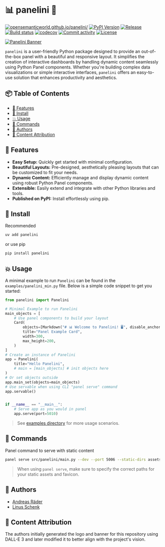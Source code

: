 # 📊 panelini 🐍<!-- omit in toc -->

[![opensemanticworld.github.io/panelini/](https://img.shields.io/badge/panelini-docs-blue
)](https://opensemanticworld.github.io/panelini/)
[![PyPI Version](https://img.shields.io/pypi/v/panelini)](https://pypi.org/project/panelini/)
[![Release](https://img.shields.io/github/v/release/opensemanticworld/panelini)](https://img.shields.io/github/v/release/opensemanticworld/panelini)
[![Build status](https://img.shields.io/github/actions/workflow/status/opensemanticworld/panelini/main.yml?branch=main)](https://github.com/opensemanticworld/panelini/actions/workflows/main.yml?query=branch%3Amain)
[![codecov](https://codecov.io/gh/opensemanticworld/panelini/branch/main/graph/badge.svg)](https://codecov.io/gh/opensemanticworld/panelini)
[![Commit activity](https://img.shields.io/github/commit-activity/m/opensemanticworld/panelini)](https://img.shields.io/github/commit-activity/m/opensemanticworld/panelini)
[![License](https://img.shields.io/github/license/opensemanticworld/panelini)](https://github.com/opensemanticworld/panelini/blob/fa449c31d48088bbdbf14072746bb68360131ddb/LICENSE)

[![Panelini Banner](https://raw.githubusercontent.com/opensemanticworld/panelini/fa449c31d48088bbdbf14072746bb68360131ddb/img/panelinibanner.svg)](https://github.com/opensemanticworld/panelini)

``panelini`` is a user-friendly Python package designed to provide an out-of-the-box panel with a beautiful and responsive layout. It simplifies the creation of interactive dashboards by handling dynamic content seamlessly using Python Panel components. Whether you're building complex data visualizations or simple interactive interfaces, ``panelini`` offers an easy-to-use solution that enhances productivity and aesthetics.

## 📦 Table of Contents <!-- omit in toc -->

- [📄 Features](#-features)
- [🚀 Install](#-install)
- [💥 Usage](#-usage)
- [🛞 Commands](#-commands)
- [🦥 Authors](#-authors)
- [📜 Content Attribution](#-content-attribution)

## 📄 Features

- **Easy Setup:** Quickly get started with minimal configuration.
- **Beautiful Layouts:** Pre-designed, aesthetically pleasing layouts that can be customized to fit your needs.
- **Dynamic Content:** Efficiently manage and display dynamic content using robust Python Panel components.
- **Extensible:** Easily extend and integrate with other Python libraries and tools.
- **Published on PyPI:** Install effortlessly using pip.

## 🚀 Install

Recommended

```bash
uv add panelini
```

or use pip

```bash
pip install panelini
```

## 💥 Usage

A minimal example to run ``Panelini`` can be found in the `examples/panelini_min.py` file.
Below is a simple code snippet to get you started:

```python
from panelini import Panelini

# Minimal Example to run Panelini
main_objects = [
    # Use panel components to build your layout
    Card(
        objects=[Markdown("# 📊 Welcome to Panelini! 🖥️", disable_anchors=True)],
        title="Panel Example Card",
        width=300,
        max_height=200,
    )
]
# Create an instance of Panelini
app = Panelini(
    title="Hello Panelini",
    # main = [main_objects] # init objects here
)
# Or set objects outside
app.main_set(objects=main_objects)
# Use servable when using CLI "panel serve" command
app.servable()


if __name__ == "__main__":
    # Serve app as you would in panel
    app.serve(port=5010)
```

> See [examples directory](https://github.com/opensemanticworld/panelini/tree/main/examples) for more usage scenarios.

## 🛞 Commands

Panel command to serve with static content

```bash
panel serve src/panelini/main.py --dev --port 5006 --static-dirs assets="src/panelini/assets" --ico-path src/panelini/assets/favicon.ico
```

> When using `panel serve`, make sure to specify the correct paths for your static assets and favicon.

## 🦥 Authors

- [Andreas Räder](https://github.com/raederan)
- [Linus Schenk](https://github.com/cptnsloww)

## 📜 Content Attribution

The authors initially generated the logo and banner for this repository using DALL-E 3 and later modified it to better align with the project's vision.
